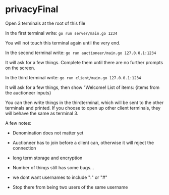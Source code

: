 # privacyFinal

Open 3 terminals at the root of this file

In the first terminal write:
``` go run server/main.go 1234 ```

You will not touch this terminal again until the very end.


In the second terminal write:
``` go run auctioneer/main.go 127.0.0.1:1234 ```

It will ask for a few things. Complete them until there are no further prompts on the screen. 




In the third terminal write:
``` go run client/main.go 127.0.0.1:1234 ```

It will ask for a few things, then show "Welcome! List of items: {items from the auctioneer inputs}



You can then write things in the thirdterminal, which will be sent to the other terminals and printed. If you choose to open up other client terminals, they will behave the same as terminal 3.


A few notes:

- Denomination does not matter yet
- Auctioneer has to join before a client can, otherwise it will reject the connection

- long term storage and encryption

- Number of things still has some bugs...

- we dont want usernames to include ":" or "#"
- Stop there from being two users of the same username